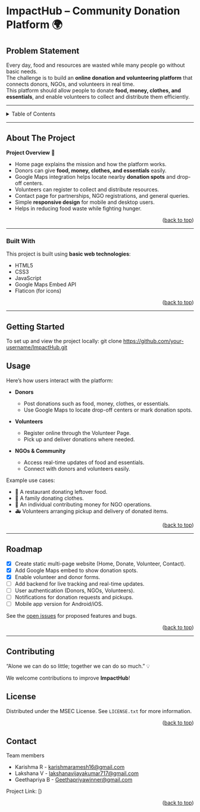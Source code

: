 # ImpactHub – Community Donation Platform 🌍

<!-- PROBLEM STATEMENT -->
## Problem Statement
Every day, food and resources are wasted while many people go without basic needs.  
The challenge is to build an **online donation and volunteering platform** that connects donors, NGOs, and volunteers in real time.  
This platform should allow people to donate **food, money, clothes, and essentials**, and enable volunteers to collect and distribute them efficiently.  

---

<!-- TABLE OF CONTENTS -->
<details>
  <summary>Table of Contents</summary>
  <ol>
    <li><a href="#about-the-project">About The Project</a></li>
    <li><a href="#built-with">Built With</a></li>
    <li><a href="#getting-started">Getting Started</a></li>
    <li><a href="#usage">Usage</a></li>
    <li><a href="#roadmap">Roadmap</a></li>
    <li><a href="#contributing">Contributing</a></li>
    <li><a href="#license">License</a></li>
    <li><a href="#contact">Contact</a></li>
  </ol>
</details>

---

<!-- ABOUT THE PROJECT -->
## About The Project

**Project Overview** 🚀  

* Home page explains the mission and how the platform works.  
* Donors can give **food, money, clothes, and essentials** easily.  
* Google Maps integration helps locate nearby **donation spots** and drop-off centers.  
* Volunteers can register to collect and distribute resources.  
* Contact page for partnerships, NGO registrations, and general queries.  
* Simple **responsive design** for mobile and desktop users.  
* Helps in reducing food waste while fighting hunger.  

<p align="right">(<a href="#readme-top">back to top</a>)</p>

---

### Built With

This project is built using **basic web technologies**:

* HTML5  
* CSS3
* JavaScript
* Google Maps Embed API  
* Flaticon (for icons)  

<p align="right">(<a href="#readme-top">back to top</a>)</p>

---

<!-- GETTING STARTED -->
## Getting Started

To set up and view the project locally:
   git clone https://github.com/your-username/ImpactHub.git

## Usage

Here’s how users interact with the platform:

- **Donors**  
  * Post donations such as food, money, clothes, or essentials.  
  * Use Google Maps to locate drop-off centers or mark donation spots.  

- **Volunteers**  
  * Register online through the Volunteer Page.  
  * Pick up and deliver donations where needed.  

- **NGOs & Community**  
  * Access real-time updates of food and essentials.  
  * Connect with donors and volunteers easily.  

Example use cases:
- 🍲 A restaurant donating leftover food.  
- 👕 A family donating clothes.  
- 💸 An individual contributing money for NGO operations.  
- 🚑 Volunteers arranging pickup and delivery of donated items.  

<p align="right">(<a href="#readme-top">back to top</a>)</p>

---

## Roadmap

- [x] Create static multi-page website (Home, Donate, Volunteer, Contact).  
- [x] Add Google Maps embed to show donation spots.  
- [x] Enable volunteer and donor forms.  
- [ ] Add backend for live tracking and real-time updates.  
- [ ] User authentication (Donors, NGOs, Volunteers).  
- [ ] Notifications for donation requests and pickups.  
- [ ] Mobile app version for Android/iOS.  

See the [open issues](https://github.com/your-username/ImpactHub/issues) for proposed features and bugs.  

<p align="right">(<a href="#readme-top">back to top</a>)</p>

---

## Contributing

“Alone we can do so little; together we can do so much.” 💡  

We welcome contributions to improve **ImpactHub**!  
<!-- LICENSE -->
## License

Distributed under the MSEC License. See `LICENSE.txt` for more information.

<p align="right">(<a href="#readme-top">back to top</a>)</p>



<!-- CONTACT -->
## Contact

Team members 
* Karishma R - karishmaramesh16@gmail.com
* Lakshana V - lakshanavijayakumar717@gmail.com
* Geethapriya B - Geethapriyawinner@gmail.com

Project Link: [)

<p align="right">(<a href="#readme-top">back to top</a>)</p>




